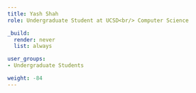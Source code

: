 ```yaml
---
title: Yash Shah
role: Undergraduate Student at UCSD<br/> Computer Science

_build:
  render: never
  list: always

user_groups:
- Undergraduate Students

weight: -84
---
```

